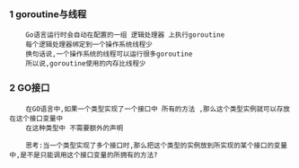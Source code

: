 ### 1   goroutine与线程
```
    Go语言运行时会自动在配置的一组 逻辑处理器 上执行goroutine
    每个逻辑处理器绑定到一个操作系统线程少
    换句话说,一个操作系统的线程可以运行很多goroutine
    所以说,goroutine使用的内存比线程少
```
### 2   GO接口
```
    在GO语言中,如果一个类型实现了一个接口中 所有的方法 ,那么这个类型实例就可以存放在这个接口变量中
    在这种类型中 不需要额外的声明  

    思考:当一个类型实现了多个接口时,那么把这个类型的实例放到所实现的某个接口的变量中,是不是只能调用这个接口变量的所拥有的方法?


```
